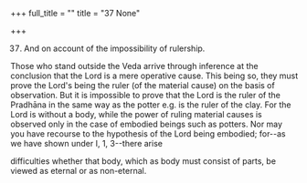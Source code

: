 +++
full_title = ""
title = "37 None"

+++


37. And on account of the impossibility of rulership.

Those who stand outside the Veda arrive through inference at the conclusion that the Lord is a mere operative cause. This being so, they must prove the Lord's being the ruler (of the material cause) on the basis of observation. But it is impossible to prove that the Lord is the ruler of the Pradhāna in the same way as the potter e.g. is the ruler of the clay. For the Lord is without a body, while the power of ruling material causes is observed only in the case of embodied beings such as potters. Nor may you have recourse to the hypothesis of the Lord being embodied; for--as we have shown under I, 1, 3--there arise

difficulties whether that body, which as body must consist of parts, be viewed as eternal or as non-eternal.

